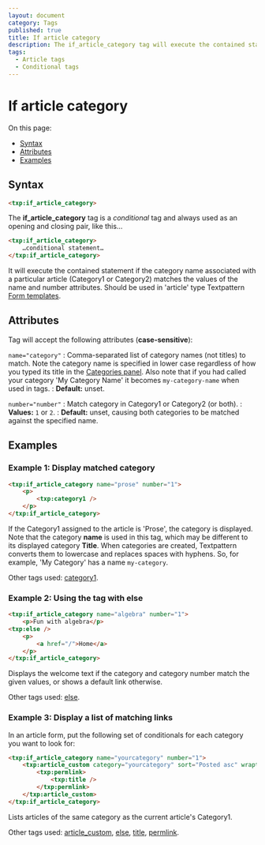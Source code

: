 ```yaml
---
layout: document
category: Tags
published: true
title: If article category
description: The if_article_category tag will execute the contained statement if the category name associated with a particular article matches.
tags:
  - Article tags
  - Conditional tags
---
```


# If article category

On this page:

* [Syntax](#syntax)
* [Attributes](#attributes)
* [Examples](#examples)

## Syntax

~~~ html
<txp:if_article_category>
~~~

The **if_article_category** tag is a *conditional* tag and always used as an opening and closing pair, like this…

~~~ html
<txp:if_article_category>
    …conditional statement…
</txp:if_article_category>
~~~

It will execute the contained statement if the category name associated with a particular article (Category1 or Category2) matches the values of the name and number attributes. Should be used in 'article' type Textpattern [Form templates](https://docs.textpattern.io/themes/form-templates-explained).

## Attributes

Tag will accept the following attributes (**case-sensitive**):

`name="category"`
: Comma-separated list of category names (not titles) to match. Note the category name is specified in lower case regardless of how you typed its title in the [Categories panel](https://docs.textpattern.io/administration/categories-panel). Also note that if you had called your category 'My Category Name' it becomes `my-category-name` when used in tags.
: **Default:** unset.

`number="number"`
: Match category in Category1 or Category2 (or both).
: **Values:** `1` or `2`.
: **Default:** unset, causing both categories to be matched against the specified name.

## Examples

### Example 1: Display matched category

~~~ html
<txp:if_article_category name="prose" number="1">
    <p>
        <txp:category1 />
    </p>
</txp:if_article_category>
~~~

If the Category1 assigned to the article is 'Prose', the category is displayed. Note that the category **name** is used in this tag, which may be different to its displayed category **Title**. When categories are created, Textpattern converts them to lowercase and replaces spaces with hyphens. So, for example, 'My Category' has a name `my-category`.

Other tags used: [category1](category1).

### Example 2: Using the tag with else

~~~ html
<txp:if_article_category name="algebra" number="1">
    <p>Fun with algebra</p>
<txp:else />
    <p>
        <a href="/">Home</a>
    </p>
</txp:if_article_category>
~~~

Displays the welcome text if the category and category number match the given values, or shows a default link otherwise.

Other tags used: [else](else).

### Example 3: Display a list of matching links

In an article form, put the following set of conditionals for each category you want to look for:

~~~ html
<txp:if_article_category name="yourcategory" number="1">
    <txp:article_custom category="yourcategory" sort="Posted asc" wraptag="ul" break="li">
        <txp:permlink>
            <txp:title />
        </txp:permlink>
    </txp:article_custom>
</txp:if_article_category>
~~~

Lists articles of the same category as the current article's Category1.

Other tags used: [article_custom](article_custom), [else](else), [title](title), [permlink](permlink).
